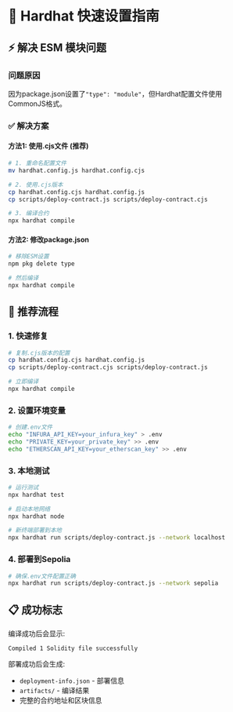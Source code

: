 # 🚀 Hardhat 快速设置指南

## ⚡ 解决 ESM 模块问题

### 问题原因
因为package.json设置了`"type": "module"`，但Hardhat配置文件使用CommonJS格式。

### ✅ 解决方案

#### 方法1: 使用.cjs文件 (推荐)
```bash
# 1. 重命名配置文件
mv hardhat.config.js hardhat.config.cjs

# 2. 使用.cjs版本
cp hardhat.config.cjs hardhat.config.js
cp scripts/deploy-contract.js scripts/deploy-contract.cjs

# 3. 编译合约
npx hardhat compile
```

#### 方法2: 修改package.json
```bash
# 移除ESM设置
npm pkg delete type

# 然后编译
npx hardhat compile
```

## 🎯 推荐流程

### 1. 快速修复
```bash
# 复制.cjs版本的配置
cp hardhat.config.cjs hardhat.config.js
cp scripts/deploy-contract.cjs scripts/deploy-contract.js

# 立即编译
npx hardhat compile
```

### 2. 设置环境变量
```bash
# 创建.env文件
echo "INFURA_API_KEY=your_infura_key" > .env
echo "PRIVATE_KEY=your_private_key" >> .env
echo "ETHERSCAN_API_KEY=your_etherscan_key" >> .env
```

### 3. 本地测试
```bash
# 运行测试
npx hardhat test

# 启动本地网络
npx hardhat node

# 新终端部署到本地
npx hardhat run scripts/deploy-contract.js --network localhost
```

### 4. 部署到Sepolia
```bash
# 确保.env文件配置正确
npx hardhat run scripts/deploy-contract.js --network sepolia
```

## 📋 成功标志

编译成功后会显示:
```
Compiled 1 Solidity file successfully
```

部署成功后会生成:
- `deployment-info.json` - 部署信息
- `artifacts/` - 编译结果
- 完整的合约地址和区块信息